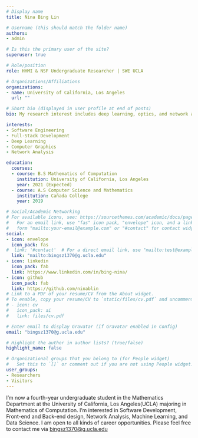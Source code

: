 ```yaml
---
# Display name
title: Nina Bing Lin

# Username (this should match the folder name)
authors:
- admin

# Is this the primary user of the site?
superuser: true

# Role/position
role: HHMI & NSF Undergraduate Researcher | SWE UCLA

# Organizations/Affiliations
organizations:
- name: University of California, Los Angeles
  url: ""

# Short bio (displayed in user profile at end of posts)
bio: My research interest includes deep learning, optics, and network analysis. I am also a passionate full-stack developer.

interests:
- Software Engineering
- Full-Stack Development
- Deep Learning
- Computer Graphics
- Network Analysis

education:
  courses:
  - course: B.S Mathematics of Computation
    institution: University of California, Los Angeles
    year: 2021 (Expected)
  - course: A.S Computer Science and Mathematics
    institution: Cañada College
    year: 2019

# Social/Academic Networking
# For available icons, see: https://sourcethemes.com/academic/docs/page-builder/#icons
#   For an email link, use "fas" icon pack, "envelope" icon, and a link in the
#   form "mailto:your-email@example.com" or "#contact" for contact widget.
social:
- icon: envelope
  icon_pack: fas
#  link: '#contact'  # For a direct email link, use "mailto:test@example.org".
  link: "mailto:bingsz1370@g.ucla.edu"
- icon: linkedin
  icon_pack: fab
  link: https://www.linkedin.com/in/bing-nina/
- icon: github
  icon_pack: fab
  link: https://github.com/ninablin
# Link to a PDF of your resume/CV from the About widget.
# To enable, copy your resume/CV to `static/files/cv.pdf` and uncomment the lines below.
# - icon: cv
#   icon_pack: ai
#   link: files/cv.pdf

# Enter email to display Gravatar (if Gravatar enabled in Config)
email: "bingsz1370@g.ucla.edu"

# Highlight the author in author lists? (true/false)
highlight_name: false

# Organizational groups that you belong to (for People widget)
#   Set this to `[]` or comment out if you are not using People widget.
user_groups:
- Researchers
- Visitors
---
```


I’m now a fourth-year undergraduate student in the Mathematics Department at the University of California, Los Angeles(UCLA) majoring in Mathematics of Computation. I’m interested in Software Development, Front-end and Back-end design, Network Analysis, Machine Learning, and Data Science. I am open to all kinds of career opportunities. Please feel free to contact me via bingsz1370@g.ucla.edu


